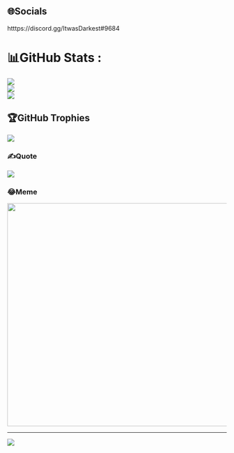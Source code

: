 
## 🌐Socials
htttps://discord.gg/ItwasDarkest#9684

# 📊GitHub Stats :
![](https://github-readme-stats.vercel.app/api?username=CaTroi&theme=radical&hide_border=false&include_all_commits=false&count_private=false)<br/>
![](https://github-readme-streak-stats.herokuapp.com/?user=CaTroi&theme=radical&hide_border=false)<br/>
![](https://github-readme-stats.vercel.app/api/top-langs/?username=CaTroi&theme=radical&hide_border=false&include_all_commits=false&count_private=false&layout=compact)

## 🏆GitHub Trophies
![](https://github-trophies.vercel.app/?username=CaTroi&theme=radical&no-frame=false&no-bg=false&margin-w=4)

### ✍️Quote
![](https://quotes-github-readme.vercel.app/api?type=horizontal&theme=radical)

### 😂Meme
<img src="https://random-memer.herokuapp.com/" width="512px"/>

---
[![](https://visitcount.itsvg.in/api?id=CaTroi&icon=0&color=7)](https://visitcount.itsvg.in)
